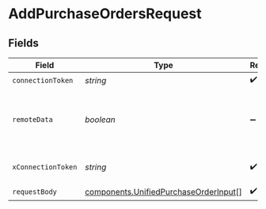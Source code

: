 # AddPurchaseOrdersRequest


## Fields

| Field                                                                                          | Type                                                                                           | Required                                                                                       | Description                                                                                    |
| ---------------------------------------------------------------------------------------------- | ---------------------------------------------------------------------------------------------- | ---------------------------------------------------------------------------------------------- | ---------------------------------------------------------------------------------------------- |
| `connectionToken`                                                                              | *string*                                                                                       | :heavy_check_mark:                                                                             | N/A                                                                                            |
| `remoteData`                                                                                   | *boolean*                                                                                      | :heavy_minus_sign:                                                                             | Set to true to include data from the original Accounting software.                             |
| `xConnectionToken`                                                                             | *string*                                                                                       | :heavy_check_mark:                                                                             | The connection token                                                                           |
| `requestBody`                                                                                  | [components.UnifiedPurchaseOrderInput](../../models/components/unifiedpurchaseorderinput.md)[] | :heavy_check_mark:                                                                             | N/A                                                                                            |